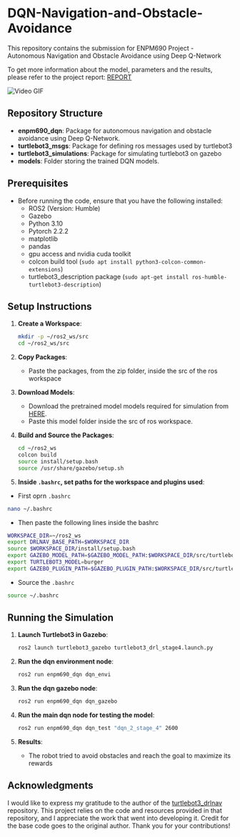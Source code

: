 # DQN-Navigation-and-Obstacle-Avoidance

This repository contains the submission for ENPM690 Project - Autonomous Navigation and Obstacle Avoidance using Deep Q-Network

To get more information about the model, parameters and the results, please refer to the project report: [REPORT](https://github.com/suhasnagaraj99/DQN-Navigation-and-Obstacle-Avoidance/blob/main/Group24_ENPM690_Project_Report.pdf)

![Video GIF](https://github.com/suhasnagaraj99/DQN-Navigation-and-Obstacle-Avoidance/blob/main/690.gif)

## Repository Structure
- **enpm690_dqn**: Package for autonomous navigation and obstacle avoidance using Deep Q-Network.
- **turtlebot3_msgs**: Package for defining ros messages used by turtlebot3
- **turtlebot3_simulations**: Package for simulating turtlebot3 on gazebo
- **models**: Folder storing the trained DQN models. 

## Prerequisites
- Before running the code, ensure that you have the following installed:
  - ROS2 (Version: Humble)
  - Gazebo
  - Python 3.10
  - Pytorch 2.2.2
  - matplotlib
  - pandas
  - gpu access and nvidia cuda toolkit
  - colcon build tool (`sudo apt install python3-colcon-common-extensions`)
  - turtlebot3_description package (`sudo apt-get install ros-humble-turtlebot3-description`)

## Setup Instructions

1. **Create a Workspace**:
   ```bash
   mkdir -p ~/ros2_ws/src
   cd ~/ros2_ws/src
   ```
2. **Copy Packages**:
   - Paste the packages, from the zip folder, inside the src of the ros workspace
   
3. **Download Models**:
   - Download the pretrained model models required for simulation from [HERE](https://drive.google.com/drive/folders/1i67uRLK7YeFl8OiVD6KFPxqoXSdHe5AQ?usp=sharing).
   - Paste this model folder inside the src of ros workspace.
     
4. **Build and Source the Packages**:
   ```bash
   cd ~/ros2_ws
   colcon build
   source install/setup.bash
   source /usr/share/gazebo/setup.sh
   ```
5. **Inside `.bashrc`, set paths for the workspace and plugins used**:
  - First oprn `.bashrc`
   ```bash
   nano ~/.bashrc
   ```
  - Then paste the following lines inside the bashrc
   ```bash
   WORKSPACE_DIR=~/ros2_ws
   export DRLNAV_BASE_PATH=$WORKSPACE_DIR
   source $WORKSPACE_DIR/install/setup.bash
   export GAZEBO_MODEL_PATH=$GAZEBO_MODEL_PATH:$WORKSPACE_DIR/src/turtlebot3_simulations/turtlebot3_gazebo/models
   export TURTLEBOT3_MODEL=burger
   export GAZEBO_PLUGIN_PATH=$GAZEBO_PLUGIN_PATH:$WORKSPACE_DIR/src/turtlebot3_simulations/turtlebot3_gazebo/models/turtlebot3_drl_world/obstacle_plugin/lib
   ```
  - Source the `.bashrc`
   ```bash
   source ~/.bashrc
   ```

## Running the Simulation

1. **Launch Turtlebot3 in Gazebo**:
   ```bash
   ros2 launch turtlebot3_gazebo turtlebot3_drl_stage4.launch.py
   ```
  
3. **Run the dqn environment node**:
   ```bash
   ros2 run enpm690_dqn dqn_envi
   ```
   
3. **Run the dqn gazebo node**:
   ```bash
   ros2 run enpm690_dqn dqn_gazebo
   ```

4. **Run the main dqn node for testing the model**:
   ```bash
   ros2 run enpm690_dqn dqn_test "dqn_2_stage_4" 2600
   ```
   
4. **Results**:
   - The robot tried to avoid obstacles and reach the goal to maximize its rewards

## Acknowledgments

I would like to express my gratitude to the author of the [turtlebot3_drlnav](https://github.com/tomasvr/turtlebot3_drlnav) repository. This project relies on the code and resources provided in that repository, and I appreciate the work that went into developing it. Credit for the base code goes to the original author. Thank you for your contributions!
